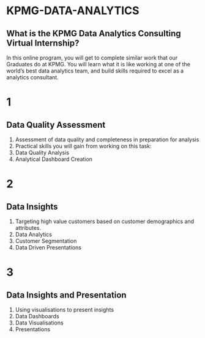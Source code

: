 # KPMG-DATA-ANALYTICS
## What is the KPMG Data Analytics Consulting Virtual Internship?

In this online program, you will get to complete similar work that our Graduates do at KPMG. You will learn what it is like working at one of the world’s best data analytics team, and build skills required to excel as a analytics consultant.


# 1
## Data Quality Assessment
1. Assessment of data quality and completeness in preparation for analysis
2. Practical skills you will gain from working on this task:
3. Data Quality Analysis
4. Analytical Dashboard Creation

# 2
## Data Insights
1. Targeting high value customers based on customer demographics and attributes.
2. Data Analytics
3. Customer Segmentation
4. Data Driven Presentations

# 3
## Data Insights and Presentation
1. Using visualisations to present insights
2. Data Dashboards
3. Data Visualisations
4. Presentations
